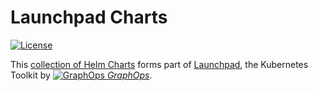 # Launchpad Charts

[![License](https://img.shields.io/badge/License-Apache%202.0-blue.svg)](https://opensource.org/licenses/Apache-2.0)

This [collection of Helm Charts](/charts) forms part of [Launchpad](https://docs.graphops.xyz/launchpad/intro), the Kubernetes Toolkit by [![GraphOps](https://avatars.githubusercontent.com/u/85314764?s=12&v=4) *GraphOps*](https://graphops.xyz).
